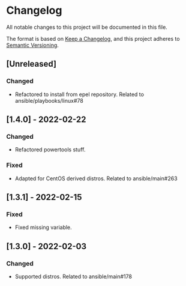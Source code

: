 # Changelog
All notable changes to this project will be documented in this file.

The format is based on [Keep a Changelog](https://keepachangelog.com/en/1.0.0/),
and this project adheres to [Semantic Versioning](https://semver.org/spec/v2.0.0.html).

## [Unreleased]
### Changed
- Refactored to install from epel repository. Related to ansible/playbooks/linux#78

## [1.4.0] - 2022-02-22
### Changed
- Refactored powertools stuff.

### Fixed
- Adapted for CentOS derived distros. Related to ansible/main#263

## [1.3.1] - 2022-02-15
### Fixed
- Fixed missing variable.

## [1.3.0] - 2022-02-03
### Changed
- Supported distros. Related to ansible/main#178
